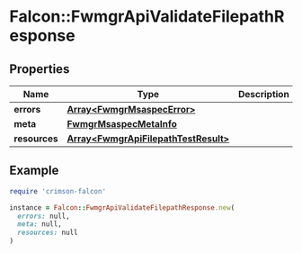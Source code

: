 # Falcon::FwmgrApiValidateFilepathResponse

## Properties

| Name | Type | Description | Notes |
| ---- | ---- | ----------- | ----- |
| **errors** | [**Array&lt;FwmgrMsaspecError&gt;**](FwmgrMsaspecError.md) |  | [optional] |
| **meta** | [**FwmgrMsaspecMetaInfo**](FwmgrMsaspecMetaInfo.md) |  |  |
| **resources** | [**Array&lt;FwmgrApiFilepathTestResult&gt;**](FwmgrApiFilepathTestResult.md) |  |  |

## Example

```ruby
require 'crimson-falcon'

instance = Falcon::FwmgrApiValidateFilepathResponse.new(
  errors: null,
  meta: null,
  resources: null
)
```

